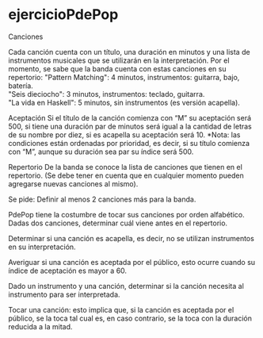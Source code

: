 # ejercicioPdePop

Canciones 

Cada canción cuenta con un título, una duración en minutos y una lista de instrumentos musicales que se utilizarán en la interpretación. 
Por el momento, se sabe que la banda cuenta con estas canciones en su repertorio: 
"Pattern Matching": 4 minutos, instrumentos: guitarra, bajo, batería.  
"Seis dieciocho": 3 minutos, instrumentos: teclado, guitarra.  
"La vida en Haskell": 5 minutos, sin instrumentos (es versión acapella).

Aceptación 
Si el título de la canción comienza con “M” su aceptación será 500, si tiene una duración par de minutos será igual a la cantidad de letras de su nombre por diez, si es acapella su aceptación será 10. 
*Nota: las condiciones están ordenadas por prioridad, es decir, si su título comienza con “M”, aunque su duración sea par su índice será 500. 

Repertorio 
De la banda se conoce la lista de canciones que tienen en el repertorio. (Se debe tener en cuenta que en cualquier momento pueden agregarse nuevas canciones al mismo). 
 
Se pide: 
Definir al menos 2 canciones más para la banda. 

PdePop tiene la costumbre de tocar sus canciones por orden alfabético. Dadas dos canciones, determinar cuál viene antes en el repertorio. 

Determinar si una canción es acapella, es decir, no se utilizan instrumentos en su interpretación. 

Averiguar si una canción es aceptada por el público, esto ocurre cuando su índice de aceptación es mayor a 60. 

Dado un instrumento y una canción, determinar si la canción necesita al instrumento para ser interpretada. 

Tocar una canción: esto implica que, si la canción es aceptada por el público, se la toca tal cual es, en caso contrario, se la toca con la duración reducida a la mitad. 
